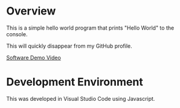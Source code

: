 # Overview

This is a simple hello world program that prints "Hello World" to the console.

This will quickly disappear from my GitHub profile.

[Software Demo Video](https://youtu.be/k2zvaFBOBa0)

# Development Environment

This was developed in Visual Studio Code using Javascript.
